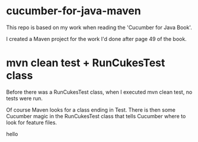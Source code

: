 # cucumber-for-java-maven
This repo is based on my work when reading the 'Cucumber for Java Book'.

I created a Maven project for the work I'd done after page 49 of the book.

# mvn clean test + RunCukesTest class

Before there was a RunCukesTest class, when I executed mvn clean test, no tests were run.

Of course Maven looks for a class ending in Test. There is then some Cucumber magic in the RunCukesTest class that tells
Cucumber where to look for feature files.

hello